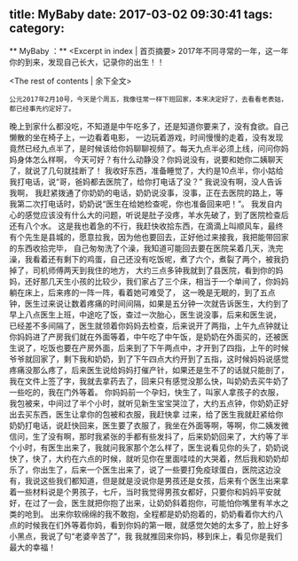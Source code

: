 title: MyBaby
date: 2017-03-02 09:30:41
tags:
category:
---

** MyBaby ：** <Excerpt in index | 首页摘要\>
2017年不同寻常的一年，这一年你的到来，发现自己长大，记录你的出生！！
<!-- more -->
<The rest of contents | 余下全文\>

    公元2017年2月10号，今天是个周五，我像往常一样下班回家，本来决定好了，去看看老表姑，都已经事先约定好了。
晚上到家什么都没吃，不知道是中午吃多了，还是知道你要来了，没有食欲。自己懒散的坐在椅子上，一边看着电影，
一边玩着游戏，时间慢慢的走着，没有发现竟然已经九点半了，是时候该给你妈聊聊视频了。每天九点半必须上线，问问你妈妈身体怎么样啊，
今天可好？有什么动静没？你妈说没有，说要和她你二姨聊天了，就说了几句就挂断了！
    我收好东西，准备睡觉了，大约是10点半，你小姑给我打电话，说“哥，爸妈都去医院了，给你打电话了没？” 我说没有啊，没人告诉我啊，
我赶紧拨通了你奶奶的电话，奶奶说没事，没事，正在去医院的路上，等我第二次打电话时，奶奶说“医生在给她检查呢，你也准备回来吧！”。
我发自内心的感觉应该没有什么大的问题，听说是肚子没疼，羊水先破了，到了医院检查后还有八个水。
    这是我也着急的不行，我赶快收拾东西，在滴滴上叫顺风车，最终有个先生是县城的，愿意拉我，因为他也要回去，正好他过来接我，我把能带回家的东西收拾完毕，
自己匆匆洗了个澡，我知道可能回去要在医院呆着几天，洗完澡，我看着还有剩下的鸡蛋，自己还没有吃饭呢，煮了六个，煮裂了两个，被我扔掉了，司机师傅两天到我住的地方，
大约三点多钟我就到了县医院，看到你的妈妈，还好那几天生小孩的比较少，我们家占了三个床，相当于一个单间了，你妈妈躺在床上，后来疼的一阵一阵，看着她可难受了，
这一晚是无眠的，到了五点钟，医生过来说让数着疼痛的时间间隔，如果是五分钟一次就告诉医生，大约到了早上八点医生上班，中途吃了饭，查过一次胎心，医生说没事，后来和医生说，
已经差不多间隔了，医生就领着你妈妈去检查，后来说开了两指，上午九点钟就让你妈妈进了产房我们就在外面等着，中午吃了中午饭，是奶奶在外面买的，还被医生说了，吃饭也要在产房外面，后来到了下午两点中，才开到了四指，上午的时候爷爷就回家了，剩下我和奶奶，到了下午四点大约开到了五指，这时候妈妈说感觉疼痛没那么疼了，后来医生说给妈妈打催产针，如果还是生不了的话就只能剖了，我在文件上签了字，我就去拿药去了，回来只有感觉没那么快，叫奶奶去买牛奶了一些吃的，我在门外等着。
    你妈妈前一个孕妇，快生了，叫家人拿孩子的衣服，我包被来，中间过了半个小时，就听见新生宝宝哭泣了，大约五点钟，你奶奶正好出去买东西，医生让拿你的包被和衣服，我赶快拿
过来，给了医生我就赶紧给你奶奶打电话，说赶快回来，医生要了衣服了，我坐在外面等啊，等啊，你二姨发微信问，生了没有啊，那时我紧张的手都有些发抖了，后来奶奶回来了，大约等了半个小时，有医生出来了，我就问我家那个怎么样了，医生说看见你的头了，奶奶说快了，快了，大约在六点的时候，就听见你在里面哇哇的大哭着，然后我和奶奶却乐了，你出生了，后来一个医生出来了，说了一些要打免疫球蛋白，医院这边没有，我说这些我们都知道，但是就是没说你是男孩还是女孩，后来有个医生出来拿着一些材料说是个男孩子，七斤，当时我觉得男孩女都好，只要你和妈妈平安就好，在过了一会，医生就把你抱了出来，让奶奶斜着抱你，可能怕你嘴里有羊水之类的呛到。
    出来你软绵绵的我不敢抱，全程都是奶奶抱着的，奶奶看着你大约八点的时候我在们外等着你妈，看到你妈的第一眼，就感觉欠她的太多了，脸上好多小黑点，我说了句“老婆辛苦了”，我
我就推回来你妈，移到床上，看见你是我们最大的幸福！
